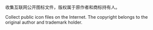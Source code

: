 收集互联网公开图标文件，版权属于原作者和商标持有人。

Collect public icon files on the Internet. The copyright belongs to the original author and trademark holder.

